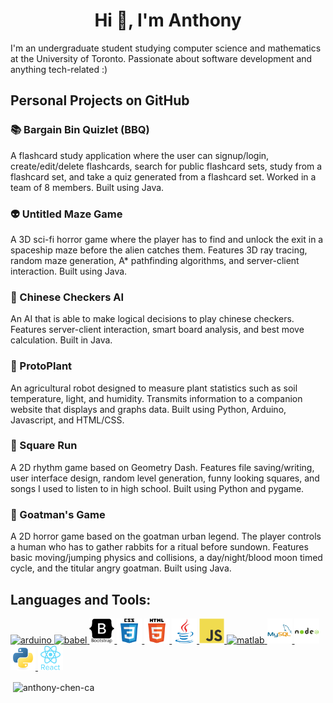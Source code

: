 <h1 align="center">Hi 👋, I'm Anthony</h1>
I'm an undergraduate student studying computer science and mathematics at the University of Toronto. Passionate about software development and anything tech-related :)

<h2 align="left">Personal Projects on GitHub</h2>

<h3 align="left">📚 Bargain Bin Quizlet (BBQ) </h3>

A flashcard study application where the user can signup/login, create/edit/delete flashcards, search for public flashcard sets, study from a flashcard set, and take a quiz generated from a flashcard set. Worked in a team of 8 members. Built using Java.

<h3 align="left">👽 Untitled Maze Game</h3>

A 3D sci-fi horror game where the player has to find and unlock the exit in a spaceship maze before the alien catches them. Features 3D ray tracing, random maze generation, A* pathfinding algorithms, and server-client interaction. Built using Java.

<h3 align="left">🎲 Chinese Checkers AI</h3>

An AI that is able to make logical decisions to play chinese checkers. Features server-client interaction, smart board analysis, and best move calculation. Built in Java.

<h3 align="left">🌱 ProtoPlant</h3>

An agricultural robot designed to measure plant statistics such as soil temperature, light, and humidity. Transmits information to a companion website that displays and graphs data. Built using Python, Arduino, Javascript, and HTML/CSS.

<h3 align="left">💠 Square Run</h3>

A 2D rhythm game based on Geometry Dash. Features file saving/writing, user interface design, random level generation, funny looking squares, and songs I used to listen to in high school. Built using Python and pygame.

<h3 align="left">🐐 Goatman's Game</h3>

A 2D horror game based on the goatman urban legend. The player controls a human who has to gather rabbits for a ritual before sundown. Features basic moving/jumping physics and collisions, a day/night/blood moon timed cycle, and the titular angry goatman. Built using Java.

<h2 align="left">Languages and Tools:</h2>
<p align="left"> <a href="https://www.arduino.cc/" target="_blank" rel="noreferrer"> <img src="https://cdn.worldvectorlogo.com/logos/arduino-1.svg" alt="arduino" width="40" height="40"/> </a> <a href="https://babeljs.io/" target="_blank" rel="noreferrer"> <img src="https://www.vectorlogo.zone/logos/babeljs/babeljs-icon.svg" alt="babel" width="40" height="40"/> </a> <a href="https://getbootstrap.com" target="_blank" rel="noreferrer"> <img src="https://raw.githubusercontent.com/devicons/devicon/master/icons/bootstrap/bootstrap-plain-wordmark.svg" alt="bootstrap" width="40" height="40"/> </a> <a href="https://www.w3schools.com/css/" target="_blank" rel="noreferrer"> <img src="https://raw.githubusercontent.com/devicons/devicon/master/icons/css3/css3-original-wordmark.svg" alt="css3" width="40" height="40"/> </a> <a href="https://www.w3.org/html/" target="_blank" rel="noreferrer"> <img src="https://raw.githubusercontent.com/devicons/devicon/master/icons/html5/html5-original-wordmark.svg" alt="html5" width="40" height="40"/> </a> <a href="https://www.java.com" target="_blank" rel="noreferrer"> <img src="https://raw.githubusercontent.com/devicons/devicon/master/icons/java/java-original.svg" alt="java" width="40" height="40"/> </a> <a href="https://developer.mozilla.org/en-US/docs/Web/JavaScript" target="_blank" rel="noreferrer"> <img src="https://raw.githubusercontent.com/devicons/devicon/master/icons/javascript/javascript-original.svg" alt="javascript" width="40" height="40"/> </a> <a href="https://www.mathworks.com/" target="_blank" rel="noreferrer"> <img src="https://upload.wikimedia.org/wikipedia/commons/2/21/Matlab_Logo.png" alt="matlab" width="40" height="40"/> </a> <a href="https://www.mysql.com/" target="_blank" rel="noreferrer"> <img src="https://raw.githubusercontent.com/devicons/devicon/master/icons/mysql/mysql-original-wordmark.svg" alt="mysql" width="40" height="40"/> </a> <a href="https://nodejs.org" target="_blank" rel="noreferrer"> <img src="https://raw.githubusercontent.com/devicons/devicon/master/icons/nodejs/nodejs-original-wordmark.svg" alt="nodejs" width="40" height="40"/> </a> <a href="https://www.python.org" target="_blank" rel="noreferrer"> <img src="https://raw.githubusercontent.com/devicons/devicon/master/icons/python/python-original.svg" alt="python" width="40" height="40"/> </a> <a href="https://reactjs.org/" target="_blank" rel="noreferrer"> <img src="https://raw.githubusercontent.com/devicons/devicon/master/icons/react/react-original-wordmark.svg" alt="react" width="40" height="40"/> </a> </p>

<p>&nbsp;<img align="center" src="https://github-readme-stats.vercel.app/api?username=anthony-chen-ca&show_icons=true&locale=en" alt="anthony-chen-ca" /></p>
